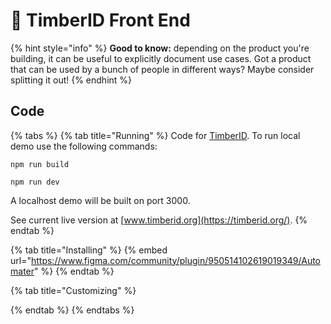 # 🎨 TimberID Front End

{% hint style="info" %}
**Good to know:** depending on the product you're building, it can be useful to explicitly document use cases. Got a product that can be used by a bunch of people in different ways? Maybe consider splitting it out!
{% endhint %}

## Code

{% tabs %}
{% tab title="Running" %}
Code for [TimberID](https://docs.google.com/document/d/1X5Jk\_qoPsGIBDl8yperTkfJdd4Z3jc3NBnjriJjs5KA/edit?resourcekey=0-XDSorgcx25T1Mw3ZMAMb7Q). To run local demo use the following commands:

`npm run build`

`npm run dev`

A localhost demo will be built on port 3000.

See current live version at [www.timberid.org](https://timberid.org/).
{% endtab %}

{% tab title="Installing" %}
{% embed url="https://www.figma.com/community/plugin/950514102619019349/Automater" %}
{% endtab %}

{% tab title="Customizing" %}

{% endtab %}
{% endtabs %}
